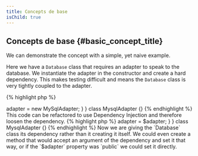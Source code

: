 ```yaml
---
title: Concepts de base
isChild: true
---
```


## Concepts de base {#basic_concept_title}

We can demonstrate the concept with a simple, yet naive example.

Here we have a `Database` class that requires an adapter to speak to the database. We instantiate the
adapter in the constructor and create a hard dependency. This makes testing difficult and means the `Database` class is
very tightly coupled to the adapter.

{% highlight php %}
<?php
namespace Database;

class Database
{
    protected $adapter;

    public function __construct()
    {
        $this->adapter = new MySqlAdapter;
    }
}

class MysqlAdapter {}
{% endhighlight %}

This code can be refactored to use Dependency Injection and therefore loosen the dependency.

{% highlight php %}
<?php
namespace Database;

class Database
{
    protected $adapter;

    public function __construct(MySqlAdapter $adapter)
    {
        $this->adapter = $adapter;
    }
}

class MysqlAdapter {}
{% endhighlight %}

Now we are giving the `Database` class its dependency rather than it creating it itself. We could even create a method
that would accept an argument of the dependency and set it that way, or if the `$adapter` property was `public` we could
set it directly.
